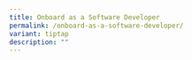 ```yaml
---
title: Onboard as a Software Developer
permalink: /onboard-as-a-software-developer/
variant: tiptap
description: ""
---
```

